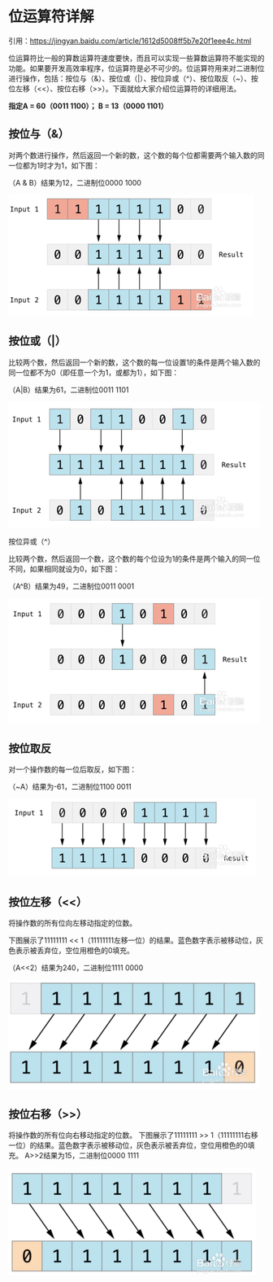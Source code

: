 # 位运算符详解

引用：https://jingyan.baidu.com/article/1612d5008ff5b7e20f1eee4c.html

位运算符比一般的算数运算符速度要快，而且可以实现一些算数运算符不能实现的功能。如果要开发高效率程序，位运算符是必不可少的。位运算符用来对二进制位进行操作，包括：按位与（&）、按位或（|）、按位异或（^）、按位取反（~）、按位左移（<<）、按位右移（>>）。下面就给大家介绍位运算符的详细用法。



**指定A = 60（0011 1100）； B = 13（0000 1101）**

## 按位与（&）

对两个数进行操作，然后返回一个新的数，这个数的每个位都需要两个输入数的同一位都为1时才为1，如下图：

（A & B）结果为12，二进制位0000 1000

![](weiyu.png)

## 按位或（|）

比较两个数，然后返回一个新的数，这个数的每一位设置1的条件是两个输入数的同一位都不为0（即任意一个为1，或都为1），如下图：

（A|B）结果为61，二进制位0011 1101

![](weihuo.png)

按位异或（^）

比较两个数，然后返回一个数，这个数的每个位设为1的条件是两个输入的同一位不同，如果相同就设为0，如下图：

（A^B）结果为49，二进制位0011 0001

![](weiyihuo.png)

## 按位取反

对一个操作数的每一位后取反，如下图：

（~A）结果为-61，二进制位1100 0011

![](weiqufan.png)

## 按位左移（<<）

将操作数的所有位向左移动指定的位数。

下图展示了11111111 << 1（11111111左移一位）的结果。蓝色数字表示被移动位，灰色表示被丢弃位，空位用橙色的0填充。

（A<<2）结果为240，二进制位1111 0000

![](weizuoyi.png)

## 按位右移（>>）

将操作数的所有位向右移动指定的位数。
下图展示了11111111 >> 1（11111111右移一位）的结果。蓝色数字表示被移动位，灰色表示被丢弃位，空位用橙色的0填充。
A>>2结果为15，二进制位0000 1111

![](weiyouyi.png)